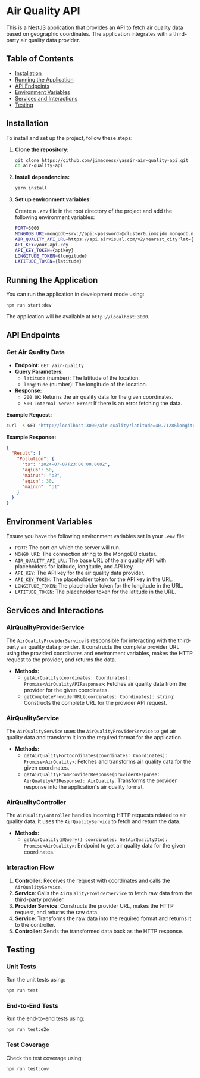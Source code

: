 # Air Quality API

This is a NestJS application that provides an API to fetch air quality data based on geographic coordinates. The application integrates with a third-party air quality data provider.

## Table of Contents

- [Installation](#installation)
- [Running the Application](#running-the-application)
- [API Endpoints](#api-endpoints)
- [Environment Variables](#environment-variables)
- [Services and Interactions](#services-and-interactions)
- [Testing](#testing)

## Installation

To install and set up the project, follow these steps:

1. **Clone the repository:**
    ```sh
    git clone https://github.com/jimadness/yassir-air-quality-api.git
    cd air-quality-api
    ```

2. **Install dependencies:**
    ```sh
    yarn install
    ```

3. **Set up environment variables:**

    Create a `.env` file in the root directory of the project and add the following environment variables:

    ```sh
    PORT=3000
    MONGODB_URI=mongodb+srv://api:<password>@cluster0.inmzjdm.mongodb.net/air-quality?retryWrites=true&w=majority&appName=Cluster0
    AIR_QUALITY_API_URL=https://api.airvisual.com/v2/nearest_city?lat={latitude}&lon={longitude}&key={apikey}
    API_KEY=your-api-key
    API_KEY_TOKEN={apikey}
    LONGITUDE_TOKEN={longitude}
    LATITUDE_TOKEN={latitude}
    ```

## Running the Application

You can run the application in development mode using:

```sh
npm run start:dev
```

The application will be available at `http://localhost:3000`.

## API Endpoints

### Get Air Quality Data

- **Endpoint:** `GET /air-quality`
- **Query Parameters:**
    - `latitude` (number): The latitude of the location.
    - `longitude` (number): The longitude of the location.
- **Response:**
    - `200 OK`: Returns the air quality data for the given coordinates.
    - `500 Internal Server Error`: If there is an error fetching the data.

**Example Request:**

```sh
curl -X GET "http://localhost:3000/air-quality?latitude=40.7128&longitude=-74.0060"
```

**Example Response:**

```json
{
  "Result": {
    "Pollution": {
      "ts": "2024-07-07T23:00:00.000Z",
      "aqius": 50,
      "mainus": "p2",
      "aqicn": 30,
      "maincn": "p1"
    }
  }
}
```

## Environment Variables

Ensure you have the following environment variables set in your `.env` file:

- `PORT`: The port on which the server will run.
- `MONGO_URI`: The connection string to the MongoDB cluster.
- `AIR_QUALITY_API_URL`: The base URL of the air quality API with placeholders for latitude, longitude, and API key.
- `API_KEY`: The API key for the air quality data provider.
- `API_KEY_TOKEN`: The placeholder token for the API key in the URL.
- `LONGITUDE_TOKEN`: The placeholder token for the longitude in the URL.
- `LATITUDE_TOKEN`: The placeholder token for the latitude in the URL.

## Services and Interactions

### AirQualityProviderService

The `AirQualityProviderService` is responsible for interacting with the third-party air quality data provider. It constructs the complete provider URL using the provided coordinates and environment variables, makes the HTTP request to the provider, and returns the data.

- **Methods:**
    - `getAirQuality(coordinates: Coordinates): Promise<AirQualityAPIResponse>`: Fetches air quality data from the provider for the given coordinates.
    - `getCompleteProviderURL(coordinates: Coordinates): string`: Constructs the complete URL for the provider API request.

### AirQualityService

The `AirQualityService` uses the `AirQualityProviderService` to get air quality data and transform it into the required format for the application.

- **Methods:**
    - `getAirQualityForCoordinates(coordinates: Coordinates): Promise<AirQuality>`: Fetches and transforms air quality data for the given coordinates.
    - `getAirQualityFromProviderResponse(providerResponse: AirQualityAPIResponse): AirQuality`: Transforms the provider response into the application's air quality format.

### AirQualityController

The `AirQualityController` handles incoming HTTP requests related to air quality data. It uses the `AirQualityService` to fetch and return the data.

- **Methods:**
    - `getAirQuality(@Query() coordinates: GetAirQualityDto): Promise<AirQuality>`: Endpoint to get air quality data for the given coordinates.

### Interaction Flow

1. **Controller**: Receives the request with coordinates and calls the `AirQualityService`.
2. **Service**: Calls the `AirQualityProviderService` to fetch raw data from the third-party provider.
3. **Provider Service**: Constructs the provider URL, makes the HTTP request, and returns the raw data.
4. **Service**: Transforms the raw data into the required format and returns it to the controller.
5. **Controller**: Sends the transformed data back as the HTTP response.

## Testing

### Unit Tests

Run the unit tests using:

```sh
npm run test
```

### End-to-End Tests

Run the end-to-end tests using:

```sh
npm run test:e2e
```

### Test Coverage

Check the test coverage using:

```sh
npm run test:cov
```
